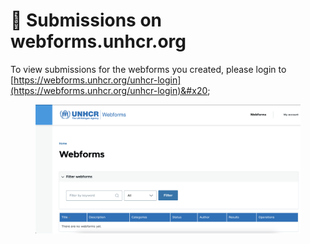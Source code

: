 # 🔐 Submissions on webforms.unhcr.org

To view submissions for the webforms you created, please login to [https://webforms.unhcr.org/unhcr-login](https://webforms.unhcr.org/unhcr-login)&#x20;

<figure><img src=".gitbook/assets/image (1).png" alt=""><figcaption></figcaption></figure>

